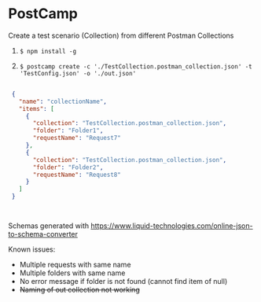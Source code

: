 # PostCamp
Create a test scenario (Collection) from different Postman Collections


1. ``` $ npm install -g ```

2. ``` $ postcamp create -c './TestCollection.postman_collection.json' -t 'TestConfig.json' -o './out.json' ```
    
    
``` json

 {
   "name": "collectionName",
   "items": [
     {
       "collection": "TestCollection.postman_collection.json",
       "folder": "Folder1",
       "requestName": "Request7"
     },
     {
       "collection": "TestCollection.postman_collection.json",
       "folder": "Folder2",
       "requestName": "Request8"
     }
   ]
 }

 
```


Schemas generated with 
https://www.liquid-technologies.com/online-json-to-schema-converter


Known issues:

- Multiple requests with same name
- Multiple folders with same name
- No error message if folder is not found (cannot find item of null) 
- <s>Naming of out collection not working<s>
